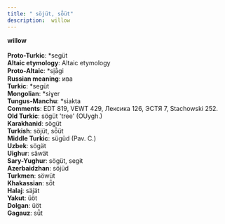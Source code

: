 ```yaml
---
title: " söjüt, sȫüt"
description:  willow
---
```

<strong> willow</strong><br><br>
<strong>Proto-Turkic</strong>:  *següt<br>
<strong>Altaic etymology</strong>:  Altaic etymology<br>
<strong> Proto-Altaic</strong>:  *si̯ā̀gi<br>
<strong>Russian meaning</strong>:  ива<br>
<strong>Turkic</strong>:  *següt<br>
<strong>Mongolian</strong>:  *siɣer<br>
<strong>Tungus-Manchu</strong>:  *siakta<br>
<strong>Comments</strong>:  EDT 819, VEWT 429, Лексика 126, ЭСТЯ 7, Stachowski 252.<br>
<strong>Old Turkic</strong>:  sögüt 'tree' (OUygh.)<br>
<strong>Karakhanid</strong>:  sögüt<br>
<strong>Turkish</strong>:  söjüt, sȫüt<br>
<strong>Middle Turkic</strong>:  sügüd (Pav. C.)<br>
<strong>Uzbek</strong>:  sögät<br>
<strong>Uighur</strong>:  säwät<br>
<strong>Sary-Yughur</strong>:  sögüt, segɨt<br>
<strong>Azerbaidzhan</strong>:  söjüd<br>
<strong>Turkmen</strong>:  söwüt<br>
<strong>Khakassian</strong>:  sȫt<br>
<strong>Halaj</strong>:  säjät<br>
<strong>Yakut</strong>:  üöt<br>
<strong>Dolgan</strong>:  üöt<br>
<strong>Gagauz</strong>:  sǖt<br>


